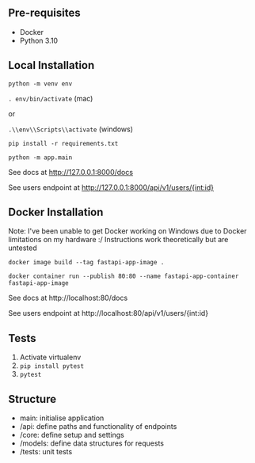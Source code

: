 ## Pre-requisites
- Docker
- Python 3.10

## Local Installation

`python -m venv env`

`. env/bin/activate` (mac)

or

`.\\env\\Scripts\\activate` (windows)

`pip install -r requirements.txt`

`python -m app.main`


See docs at http://127.0.0.1:8000/docs

See users endpoint at http://127.0.0.1:8000/api/v1/users/{int:id}

## Docker Installation
Note: I've been unable to get Docker working on Windows due to Docker limitations on my hardware :/ Instructions work theoretically but are untested

`docker image build --tag fastapi-app-image .`

`docker container run --publish 80:80 --name fastapi-app-container fastapi-app-image`

See docs at http://localhost:80/docs

See users endpoint at http://localhost:80/api/v1/users/{int:id}

## Tests

1. Activate virtualenv
2. `pip install pytest`
3. `pytest`

## Structure
- main: initialise application
- /api: define paths and functionality of endpoints
- /core: define setup and settings
- /models: define data structures for requests
- /tests: unit tests

